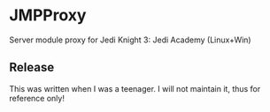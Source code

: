 # JMPProxy

Server module proxy for Jedi Knight 3: Jedi Academy (Linux+Win)

## Release

This was written when I was a teenager. I will not maintain it, thus for reference only!